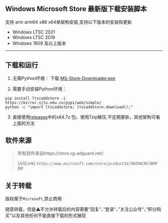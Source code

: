 ## Windows Microsoft Store 最新版下载安装脚本
支持 arm arm64 x86 x64单架构安装,支持以下版本的安装和更新
- Windows LTSC 2021
- Windows LTSC 2019
- Windows 1809 及以上版本

---

## 下载和运行

1. 无需Python环境：
下载 [MS-Store-Downloader.exe](https://github.com/Goojoe/LTSC-ADD-Microsoft-Store/releases/download/latest/MS-Store-Downloader.exe)

2. 需要手动安装Python环境：
```
pip install ltscaddstore -i https://mirror.sjtu.edu.cn/pypi/web/simple/
python -c "import ltscaddstore; ltscaddstore.download();"
```
3. 直接使用[releases](https://github.com/Goojoe/LTSC-ADD-Microsoft-Store/releases)中的x64.7z·包，使用7zip解压,不定期更新，其他架构可看上面的方法

## 软件来源

> 所有软件来自https://store.rg-adguard.net/
>
> Url(Link) `https://www.microsoft.com/store/productId/9WZDNCRFJBMP` RP

## 关于转载

版权属于`Microsoft`,禁止商用

随意转载，但是⚠️不允许转载后的内容需要”回复“、”登录“、”关注公众号“、”积分购买“以及其他任何不能直接下载的形式展现
